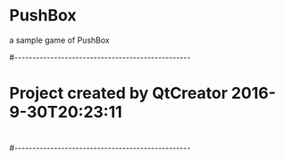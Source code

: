 # PushBox
a sample game of PushBox



#-------------------------------------------------
#
# Project created by QtCreator 2016-9-30T20:23:11
#
#-------------------------------------------------

